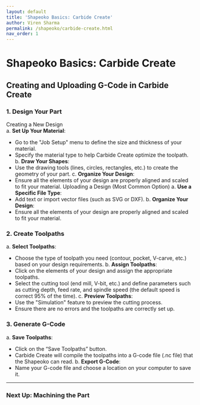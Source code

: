 ```yaml
---
layout: default
title: 'Shapeoko Basics: Carbide Create'
author: Viren Sharma
permalink: /shapeoko/carbide-create.html
nav_order: 1
---
```

# Shapeoko Basics: Carbide Create

## Creating and Uploading G-Code in Carbide Create

### 1. Design Your Part
Creating a New Design <br>
a. **Set Up Your Material**:
- Go to the "Job Setup" menu to define the size and thickness of your material.
- Specify the material type to help Carbide Create optimize the toolpath.
b. **Draw Your Shapes**:
- Use the drawing tools (lines, circles, rectangles, etc.) to create the geometry of your
part.
c. **Organize Your Design**:
- Ensure all the elements of your design are properly aligned and scaled to fit your
material.
Uploading a Design (Most Common Option)
a. **Use a Specific File Type**:
- Add text or import vector files (such as SVG or DXF).
b. **Organize Your Design**:
- Ensure all the elements of your design are properly aligned and scaled to fit your
material.
### 2. Create Toolpaths
a. **Select Toolpaths**:
- Choose the type of toolpath you need (contour, pocket, V-carve, etc.) based on your
design requirements.
b. **Assign Toolpaths**:
- Click on the elements of your design and assign the appropriate toolpaths.
- Select the cutting tool (end mill, V-bit, etc.) and define parameters such as cutting
depth, feed rate, and spindle speed (the default speed is correct 95% of the time).
c. **Preview Toolpaths**:
- Use the "Simulation" feature to preview the cutting process.
- Ensure there are no errors and the toolpaths are correctly set up.
### 3. Generate G-Code
a. **Save Toolpaths**:
- Click on the “Save Toolpaths” button.
- Carbide Create will compile the toolpaths into a G-code file (.nc file) that the Shapeoko
can read.
b. **Export G-Code**:
- Name your G-code file and choose a location on your computer to save it.
---
### Next Up: Machining the Part